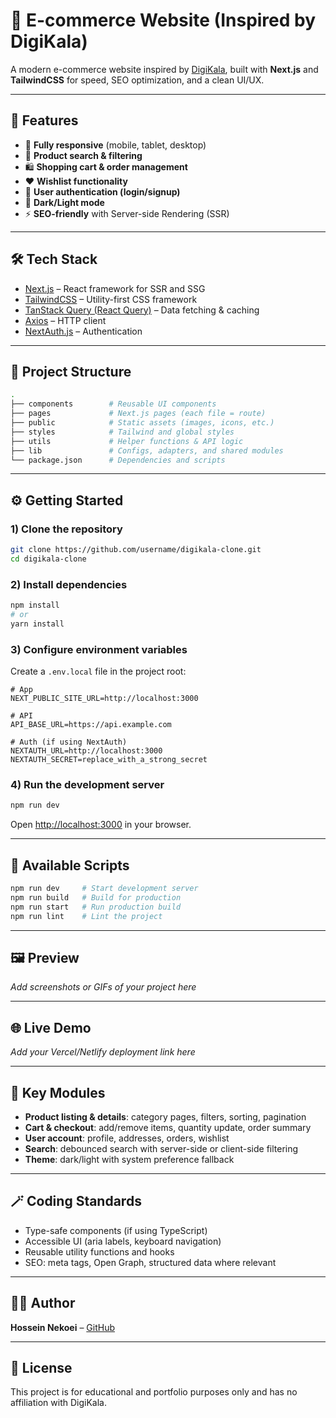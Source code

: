 # 🛒 E-commerce Website (Inspired by DigiKala)

A modern e-commerce website inspired by [DigiKala](https://www.digikala.com/), built with **Next.js** and **TailwindCSS** for speed, SEO optimization, and a clean UI/UX.

---

## 🚀 Features

* 📱 **Fully responsive** (mobile, tablet, desktop)
* 🔎 **Product search & filtering**
* 🛍 **Shopping cart & order management**
* ❤️ **Wishlist functionality**
* 👤 **User authentication (login/signup)**
* 🌙 **Dark/Light mode**
* ⚡ **SEO-friendly** with Server-side Rendering (SSR)

---

## 🛠 Tech Stack

* [Next.js](https://nextjs.org/) – React framework for SSR and SSG
* [TailwindCSS](https://tailwindcss.com/) – Utility-first CSS framework
* [TanStack Query (React Query)](https://tanstack.com/query) – Data fetching & caching
* [Axios](https://axios-http.com/) – HTTP client
* [NextAuth.js](https://next-auth.js.org/) – Authentication

---

## 📂 Project Structure

```bash
.
├── components        # Reusable UI components
├── pages             # Next.js pages (each file = route)
├── public            # Static assets (images, icons, etc.)
├── styles            # Tailwind and global styles
├── utils             # Helper functions & API logic
├── lib               # Configs, adapters, and shared modules
└── package.json      # Dependencies and scripts
```

---

## ⚙️ Getting Started

### 1) Clone the repository

```bash
git clone https://github.com/username/digikala-clone.git
cd digikala-clone
```

### 2) Install dependencies

```bash
npm install
# or
yarn install
```

### 3) Configure environment variables

Create a `.env.local` file in the project root:

```env
# App
NEXT_PUBLIC_SITE_URL=http://localhost:3000

# API
API_BASE_URL=https://api.example.com

# Auth (if using NextAuth)
NEXTAUTH_URL=http://localhost:3000
NEXTAUTH_SECRET=replace_with_a_strong_secret
```

### 4) Run the development server

```bash
npm run dev
```

Open [http://localhost:3000](http://localhost:3000) in your browser.

---

## 🧰 Available Scripts

```bash
npm run dev     # Start development server
npm run build   # Build for production
npm run start   # Run production build
npm run lint    # Lint the project
```

---

## 🖼 Preview

*Add screenshots or GIFs of your project here*

---

## 🌐 Live Demo

*Add your Vercel/Netlify deployment link here*

---

## 🧩 Key Modules

* **Product listing & details**: category pages, filters, sorting, pagination
* **Cart & checkout**: add/remove items, quantity update, order summary
* **User account**: profile, addresses, orders, wishlist
* **Search**: debounced search with server-side or client-side filtering
* **Theme**: dark/light with system preference fallback

---

## 🪄 Coding Standards

* Type-safe components (if using TypeScript)
* Accessible UI (aria labels, keyboard navigation)
* Reusable utility functions and hooks
* SEO: meta tags, Open Graph, structured data where relevant

---

## 👨‍💻 Author

**Hossein Nekoei** – [GitHub](https://github.com/username)

---

## 📜 License

This project is for educational and portfolio purposes only and has no affiliation with DigiKala.
